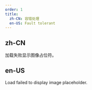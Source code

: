```yaml
---
order: 1
title:
  zh-CN: 容错处理
  en-US: Fault tolerant
---
```


## zh-CN

加载失败显示图像占位符。

## en-US

Load failed to display image placeholder.

